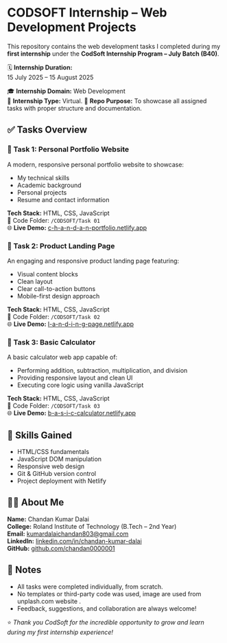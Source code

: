 # CODSOFT Internship – Web Development Projects

This repository contains the web development tasks I completed during my **first internship** under the **CodSoft Internship Program – July Batch (B40)**.

🗓️ **Internship Duration:**  
15 July 2025 – 15 August 2025

🎓 **Internship Domain:** Web Development  
🚀 **Internship Type:** Virtual.
📁 **Repo Purpose:** To showcase all assigned tasks with proper structure and documentation.


## ✅ Tasks Overview

### 🔹 Task 1: Personal Portfolio Website
A modern, responsive personal portfolio website to showcase:
- My technical skills
- Academic background
- Personal projects
- Resume and contact information

**Tech Stack:** HTML, CSS, JavaScript  
📂 Code Folder: `/CODSOFT/Task 01`  
🌐 **Live Demo:** [c-h-a-n-d-a-n-portfolio.netlify.app](https://c-h-a-n-d-a-n-portfolio.netlify.app)



### 🔹 Task 2: Product Landing Page
An engaging and responsive product landing page featuring:
- Visual content blocks
- Clean layout
- Clear call-to-action buttons
- Mobile-first design approach

**Tech Stack:** HTML, CSS, JavaScript  
📂 Code Folder: `/CODSOFT/Task 02`  
🌐 **Live Demo:** [l-a-n-d-i-n-g-page.netlify.app](https://l-a-n-d-i-n-g-page.netlify.app)


### 🔹 Task 3: Basic Calculator
A basic calculator web app capable of:
- Performing addition, subtraction, multiplication, and division
- Providing responsive layout and clean UI
- Executing core logic using vanilla JavaScript

**Tech Stack:** HTML, CSS, JavaScript  
📂 Code Folder: `/CODSOFT/Task 03`  
🌐 **Live Demo:** [b-a-s-i-c-calculator.netlify.app](http://b-a-s-i-c-calculator.netlify.app)



## 🧠 Skills Gained
- HTML/CSS fundamentals  
- JavaScript DOM manipulation  
- Responsive web design  
- Git & GitHub version control  
- Project deployment with Netlify  



## 👨‍💻 About Me

**Name:** Chandan Kumar Dalai  
**College:** Roland Institute of Technology (B.Tech – 2nd Year)  
**Email:** kumardalaichandan803@gmail.com  
**LinkedIn:** [linkedin.com/in/chandan-kumar-dalai](https://www.linkedin.com/in/chandan-kumar-dalai/)  
**GitHub:** [github.com/chandan0000001](https://github.com/chandan0000001)



## 📌 Notes
- All tasks were completed individually, from scratch.
- No templates or third-party code was used, image are used from unplash.com website .
- Feedback, suggestions, and collaboration are always welcome!



⭐ *Thank you CodSoft for the incredible opportunity to grow and learn during my first  internship experience!*
